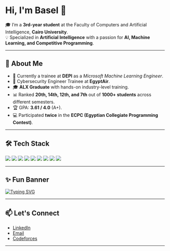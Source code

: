 # Hi, I'm Basel 👋  

🎓 I’m a **3rd-year student** at the Faculty of Computers and Artificial Intelligence, **Cairo University**.  
💡 Specialized in **Artificial Intelligence** with a passion for **AI, Machine Learning, and Competitive Programming**.  

---

## 🌟 About Me
- 🧠 Currently a trainee at **DEPI** as a *Microsoft Machine Learning Engineer*.  
- 🔐 Cybersecurity Engineer Trainee at **EgyptAir**.  
- 🎓 **ALX Graduate** with hands-on industry-level training.  
- 📊 Ranked **20th, 14th, 12th, and 7th** out of **1000+ students** across different semesters.  
- 🏆 GPA: **3.61 / 4.0** (A+).  
- 💻 Participated **twice** in the **ECPC (Egyptian Collegiate Programming Contest)**.  

---

## 🛠️ Tech Stack
<p align="left">
  <img src="https://img.shields.io/badge/C++-00599C?style=for-the-badge&logo=c%2B%2B&logoColor=white"/>
  <img src="https://img.shields.io/badge/Python-3776AB?style=for-the-badge&logo=python&logoColor=white"/>
  <img src="https://img.shields.io/badge/Pandas-150458?style=for-the-badge&logo=pandas&logoColor=white"/>
  <img src="https://img.shields.io/badge/NumPy-013243?style=for-the-badge&logo=numpy&logoColor=white"/>
  <img src="https://img.shields.io/badge/Matplotlib-11557c?style=for-the-badge"/>
  <img src="https://img.shields.io/badge/Seaborn-268bd2?style=for-the-badge"/>
  <img src="https://img.shields.io/badge/Scikit--Learn-F7931E?style=for-the-badge&logo=scikitlearn&logoColor=white"/>
  <img src="https://img.shields.io/badge/Data%20Structures%20%26%20Algorithms-4CAF50?style=for-the-badge"/>
  <img src="https://img.shields.io/badge/Supervised%20Models-9C27B0?style=for-the-badge"/>
</p>  

---

## ✨ Fun Banner
[![Typing SVG](https://readme-typing-svg.herokuapp.com?size=24&color=3CB371&lines=AI+Engineer+%7C+ML+Enthusiast;Competitive+Programmer;Cybersecurity+Trainee)](https://git.io/typing-svg)  

---

## 📫 Let's Connect
- [LinkedIn](https://www.linkedin.com/in/basel-holaiel/)  
- [Email](baselhelayel@gmail.com)  
- [Codeforces](https://codeforces.com/profile/basel_helayel)  

---
